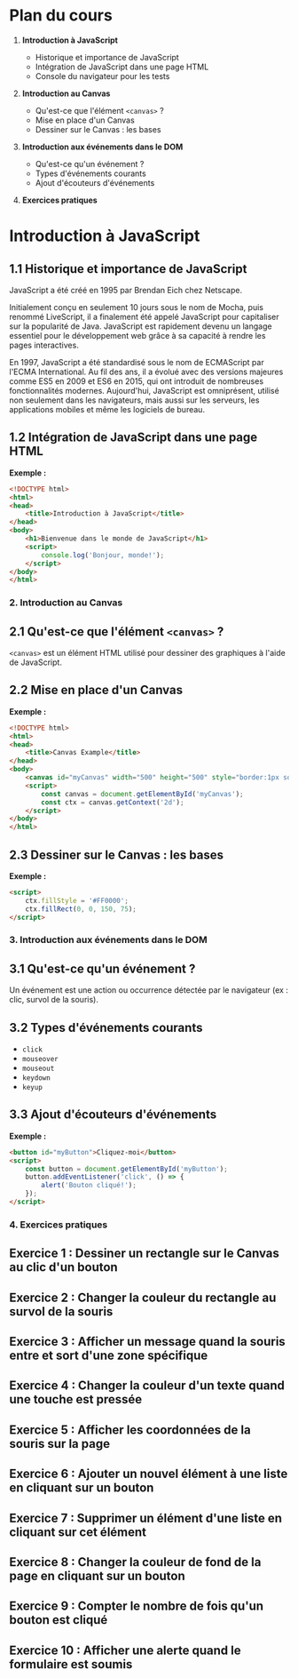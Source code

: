 # Plan du cours

1. **Introduction à JavaScript**
    - Historique et importance de JavaScript
    - Intégration de JavaScript dans une page HTML
    - Console du navigateur pour les tests

2. **Introduction au Canvas**
    - Qu'est-ce que l'élément `<canvas>` ?
    - Mise en place d'un Canvas
    - Dessiner sur le Canvas : les bases

3. **Introduction aux événements dans le DOM**
    - Qu'est-ce qu'un événement ?
    - Types d'événements courants
    - Ajout d'écouteurs d'événements

4. **Exercices pratiques**

# Introduction à JavaScript

## 1.1 Historique et importance de JavaScript

JavaScript a été créé en 1995 par Brendan Eich chez Netscape. 

Initialement conçu en seulement 10 jours sous le nom de Mocha, puis renommé LiveScript, il a finalement été appelé JavaScript pour capitaliser sur la popularité de Java. JavaScript est rapidement devenu un langage essentiel pour le développement web grâce à sa capacité à rendre les pages interactives. 

En 1997, JavaScript a été standardisé sous le nom de ECMAScript par l'ECMA International. Au fil des ans, il a évolué avec des versions majeures comme ES5 en 2009 et ES6 en 2015, qui ont introduit de nombreuses fonctionnalités modernes. Aujourd'hui, JavaScript est omniprésent, utilisé non seulement dans les navigateurs, mais aussi sur les serveurs, les applications mobiles et même les logiciels de bureau.

## 1.2 Intégration de JavaScript dans une page HTML

**Exemple :**
```html
<!DOCTYPE html>
<html>
<head>
    <title>Introduction à JavaScript</title>
</head>
<body>
    <h1>Bienvenue dans le monde de JavaScript</h1>
    <script>
        console.log('Bonjour, monde!');
    </script>
</body>
</html>
```

### 2. Introduction au Canvas

## 2.1 Qu'est-ce que l'élément `<canvas>` ?
`<canvas>` est un élément HTML utilisé pour dessiner des graphiques à l'aide de JavaScript.

## 2.2 Mise en place d'un Canvas

**Exemple :**
```html
<!DOCTYPE html>
<html>
<head>
    <title>Canvas Example</title>
</head>
<body>
    <canvas id="myCanvas" width="500" height="500" style="border:1px solid #000000;"></canvas>
    <script>
        const canvas = document.getElementById('myCanvas');
        const ctx = canvas.getContext('2d');
    </script>
</body>
</html>
```

## 2.3 Dessiner sur le Canvas : les bases

**Exemple :**
```html
<script>
    ctx.fillStyle = '#FF0000';
    ctx.fillRect(0, 0, 150, 75);
</script>
```

### 3. Introduction aux événements dans le DOM

## 3.1 Qu'est-ce qu'un événement ?
Un événement est une action ou occurrence détectée par le navigateur (ex : clic, survol de la souris).

## 3.2 Types d'événements courants
- `click`
- `mouseover`
- `mouseout`
- `keydown`
- `keyup`

## 3.3 Ajout d'écouteurs d'événements

**Exemple :**
```html
<button id="myButton">Cliquez-moi</button>
<script>
    const button = document.getElementById('myButton');
    button.addEventListener('click', () => {
        alert('Bouton cliqué!');
    });
</script>
```

### 4. Exercices pratiques

## Exercice 1 : Dessiner un rectangle sur le Canvas au clic d'un bouton

## Exercice 2 : Changer la couleur du rectangle au survol de la souris

## Exercice 3 : Afficher un message quand la souris entre et sort d'une zone spécifique

## Exercice 4 : Changer la couleur d'un texte quand une touche est pressée

## Exercice 5 : Afficher les coordonnées de la souris sur la page

## Exercice 6 : Ajouter un nouvel élément à une liste en cliquant sur un bouton

## Exercice 7 : Supprimer un élément d'une liste en cliquant sur cet élément


## Exercice 8 : Changer la couleur de fond de la page en cliquant sur un bouton

## Exercice 9 : Compter le nombre de fois qu'un bouton est cliqué

## Exercice 10 : Afficher une alerte quand le formulaire est soumis
